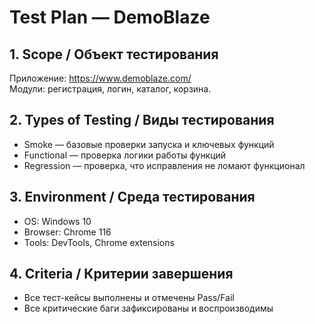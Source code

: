 # Test Plan — DemoBlaze

## 1. Scope / Объект тестирования
Приложение: https://www.demoblaze.com/  
Модули: регистрация, логин, каталог, корзина.

## 2. Types of Testing / Виды тестирования
- Smoke — базовые проверки запуска и ключевых функций  
- Functional — проверка логики работы функций  
- Regression — проверка, что исправления не ломают функционал

## 3. Environment / Среда тестирования
- OS: Windows 10  
- Browser: Chrome 116  
- Tools: DevTools, Chrome extensions

## 4. Criteria / Критерии завершения
- Все тест-кейсы выполнены и отмечены Pass/Fail  
- Все критические баги зафиксированы и воспроизводимы
